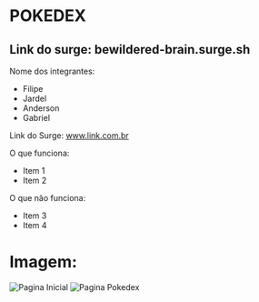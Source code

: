 # POKEDEX

## Link do surge: bewildered-brain.surge.sh

Nome dos integrantes: 
- Filipe
- Jardel
- Anderson
- Gabriel

Link do Surge: www.link.com.br

O que funciona:
- Item 1
- Item 2

O que não funciona: 
- Item 3
- Item 4

# Imagem:
![Pagina Inicial](https://i.postimg.cc/fLwN8jZk/pokedex.png)
![Pagina Pokedex](https://i.postimg.cc/BZB6nj80/Pokedex.jpg)
